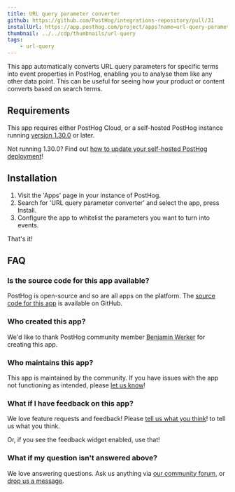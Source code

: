 ```yaml
---
title: URL query parameter converter
github: https://github.com/PostHog/integrations-repository/pull/31
installUrl: https://app.posthog.com/project/apps?name=url-query-parameter-converter
thumbnail: ../../cdp/thumbnails/url-query
tags:
    - url-query
---
```


This app automatically converts URL query parameters for specific terms into event properties in PostHog, enabling you to analyse them like any other data point. This can be useful for seeing how your product or content converts based on search terms. 

## Requirements

This app requires either PostHog Cloud, or a self-hosted PostHog instance running [version 1.30.0](https://posthog.com/blog/the-posthog-array-1-30-0) or later.

Not running 1.30.0? Find out [how to update your self-hosted PostHog deployment](https://posthog.com/docs/runbook/upgrading-posthog)!

## Installation

1. Visit the 'Apps' page in your instance of PostHog.
2. Search for 'URL query parameter converter' and select the app, press Install.
3. Configure the app to whitelist the parameters you want to turn into events.

That's it!

## FAQ

### Is the source code for this app available?

PostHog is open-source and so are all apps on the platform. The [source code for this app](https://github.com/PostHog/posthog-app-url-parameters-to-event-properties) is available on GitHub.

### Who created this app?

We'd like to thank PostHog community member [Benjamin Werker](https://github.com/everald) for creating this app.

### Who maintains this app?

This app is maintained by the community. If you have issues with the app not functioning as intended, please [let us know](http://app.posthog.com/home#supportModal)!

### What if I have feedback on this app?

We love feature requests and feedback! Please [tell us what you think](http://app.posthog.com/home#supportModal)! to tell us what you think.

Or, if you see the feedback widget enabled, use that!

### What if my question isn't answered above?

We love answering questions. Ask us anything via [our community forum](/questions), or [drop us a message](http://app.posthog.com/home#supportModal). 


